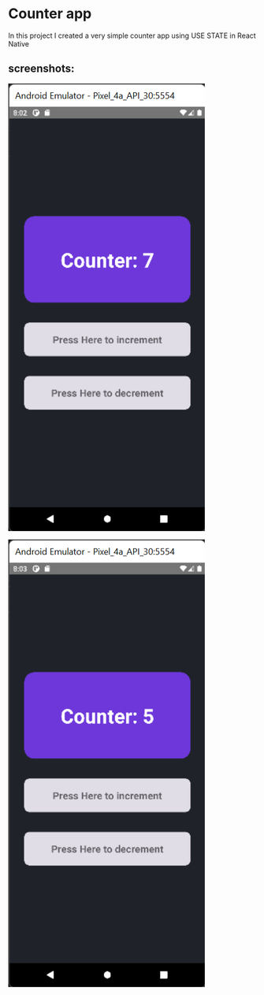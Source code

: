 # Counter app
 
 In this project I created a very simple  counter app using USE STATE in React Native

## screenshots: 

![](./screenshots/Screenshot%202022-01-23%20200254.png)

![](./screenshots/Screenshot%202022-01-23%20200308.png)
